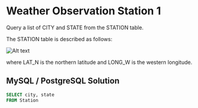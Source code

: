 # Weather Observation Station 1

Query a list of CITY and STATE from the STATION table.

The STATION table is described as follows:

![Alt text](https://s3.amazonaws.com/hr-challenge-images/9336/1449345840-5f0a551030-Station.jpg)

where LAT_N is the northern latitude and LONG_W is the western longitude.

## MySQL / PostgreSQL Solution
```sql
SELECT city, state
FROM Station
```
